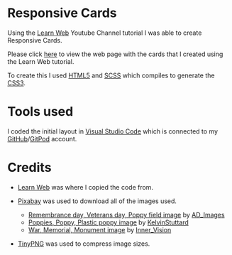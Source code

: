 # Responsive Cards
Using the [Learn Web](https://www.youtube.com/watch?v=9FNNkzPBFcE) Youtube Channel tutorial I was able to create Responsive Cards.

Please click [here](https://andrewh1188.github.io/responsive-cards/) to view the web page with the cards that I created using the Learn Web tutorial.

To create this I used [HTML5](https://developer.mozilla.org/en-US/docs/Learn/Getting_started_with_the_web/HTML_basics) and [SCSS](https://sass-lang.com/) which compiles to generate the [CSS3](https://www.w3.org/Style/CSS/Overview.en.html).

# Tools used
I coded the initial layout in [Visual Studio Code](https://code.visualstudio.com/) which is connected to my [GitHub](https://github.com/)/[GitPod](https://www.gitpod.io/) account.

# Credits
* [Learn Web](https://www.youtube.com/@LearnWebTutorial) was where I copied the code from.

* [Pixabay](https://pixabay.com/) was used to download all of the images used.
    * [Remembrance day, Veterans day, Poppy field image](https://pixabay.com/photos/remembrance-day-veterans-day-3803524/) by [AD_Images](https://pixabay.com/users/ad_images-6663717/)
    * [Poppies, Poppy, Plastic poppy image](https://pixabay.com/photos/poppies-poppy-plastic-poppy-3808866/) by [KelvinStuttard](https://pixabay.com/users/kelvinstuttard-5920577/)
    * [War, Memorial, Monument image](https://pixabay.com/photos/war-memorial-monument-world-1202637/) by [Inner_Vision](https://pixabay.com/users/inner_vision-1788778/)
* [TinyPNG](https://tinypng.com/) was used to compress image sizes.